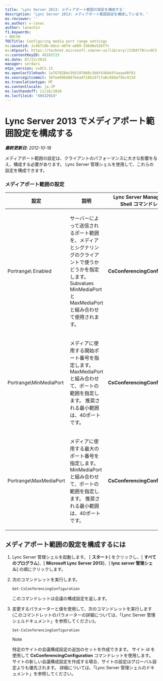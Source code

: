 ```yaml
---
title: 'Lync Server 2013: メディアポート範囲の設定を構成する'
description: 'Lync Server 2013: メディアポート範囲設定を構成しています。'
ms.reviewer: ''
ms.author: v-lanac
author: lanachin
f1.keywords:
- NOCSH
TOCTitle: Configuring media port range settings
ms:assetid: 2c4b7c0b-0dce-48f4-a489-336d6e526f7c
ms:mtpsurl: https://technet.microsoft.com/en-us/library/JJ204770(v=OCS.15)
ms:contentKeyID: 48183723
ms.date: 07/23/2014
manager: serdars
mtps_version: v=OCS.15
ms.openlocfilehash: 1a7670284c593197068c366f43bbb3faaaad8f63
ms.sourcegitcommit: 36fee89bb887bea4f18b19f17a8c69daf5bc423d
ms.translationtype: MT
ms.contentlocale: ja-JP
ms.lasthandoff: 11/26/2020
ms.locfileid: "49432914"
---
```

# <a name="configuring-media-port-range-settings-in-lync-server-2013"></a>Lync Server 2013 でメディアポート範囲設定を構成する

<div data-xmlns="http://www.w3.org/1999/xhtml">

<div class="topic" data-xmlns="http://www.w3.org/1999/xhtml" data-msxsl="urn:schemas-microsoft-com:xslt" data-cs="https://msdn.microsoft.com/">

<div data-asp="https://msdn2.microsoft.com/asp">



</div>

<div id="mainSection">

<div id="mainBody">

<span> </span>

_**最終更新日:** 2012-10-18_

メディアポート範囲の設定は、クライアントのパフォーマンスに大きな影響を与え、構成する必要があります。 Lync Server 管理シェルを使用して、これらの設定を構成できます。

### <a name="media-port-range-settings"></a>メディアポート範囲の設定

<table>
<colgroup>
<col style="width: 25%" />
<col style="width: 25%" />
<col style="width: 25%" />
<col style="width: 25%" />
</colgroup>
<thead>
<tr class="header">
<th>設定</th>
<th>説明</th>
<th>Lync Server Management Shell コマンドレット</th>
<th>コマンドレットのパラメーター</th>
</tr>
</thead>
<tbody>
<tr class="odd">
<td><p>Portrange\ Enabled</p></td>
<td><p>サーバーによって送信されるポート範囲を、メディアとシグナリングのクライアントで使うかどうかを指定します。 Subvalues MinMediaPort と MaxMediaPort と組み合わせて使用されます。</p></td>
<td><p><strong>CsConferencingConfiguration</strong></p></td>
<td><p>ClientMediaPortRangeEnabled</p></td>
</tr>
<tr class="even">
<td><p>Portrange\MinMediaPort</p></td>
<td><p>メディアに使用する開始ポート番号を指定します。 MaxMediaPort と組み合わせて、ポートの範囲を指定します。 推奨される最小範囲は、40ポートです。</p></td>
<td><p><strong>CsConferencingConfiguration</strong></p></td>
<td><p>ClientMediaPort (クライアントメディアに使用する開始ポート番号を表します)</p></td>
</tr>
<tr class="odd">
<td><p>Portrange\MaxMediaPort</p></td>
<td><p>メディアに使用する最大のポート番号を指定します。 MinMediaPort と組み合わせて、ポートの範囲を指定します。 推奨される最小範囲は、40ポートです。</p></td>
<td><p><strong>CsConferencingConfiguration</strong></p></td>
<td><p>ClientMediaPortRange (クライアントメディアで利用できるポートの合計数を示します。既定は 40)</p></td>
</tr>
</tbody>
</table>


<div>

## <a name="to-configure-media-port-range-settings"></a>メディアポート範囲の設定を構成するには

1.  Lync Server 管理シェルを起動します。 [ **スタート**] をクリックし、[ **すべてのプログラム**]、[ **Microsoft Lync Server 2013**]、[ **lync server 管理シェル**] の順にクリックします。

2.  次のコマンドレットを実行します。
    
        Get-CsConferencingConfiguration
    
    このコマンドレットは会議の構成設定を返します。

3.  変更するパラメーターと値を使用して、次のコマンドレットを実行します (このコマンドレットのパラメーターの詳細については、「Lync Server 管理シェルドキュメント」を参照してください)。
    
        Set-CsConferencingConfiguration
    
    <div>
    

    > [!NOTE]  
    > 特定のサイトの会議構成設定の追加のセットを作成できます。 サイト id を使用して <STRONG>CsConferencingConfiguration</STRONG> コマンドレットを使用します。 サイトの新しい会議構成設定を作成する場合、サイトの設定はグローバル設定よりも優先されます。 詳細については、「Lync Server 管理シェルのドキュメント」を参照してください。

    
    </div>

</div>

</div>

<span> </span>

</div>

</div>

</div>

